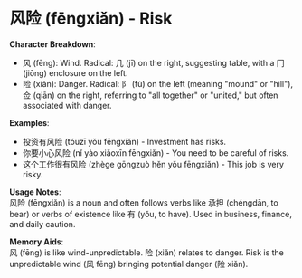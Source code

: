 # **风险 (fēngxiǎn) - Risk**

**Character Breakdown**:  
- 风 (fēng): Wind. Radical: 几 (jī) on the right, suggesting table, with a 冂 (jiōng) enclosure on the left.  
- 险 (xiǎn): Danger. Radical: 阝 (fù) on the left (meaning "mound" or "hill"), 佥 (qiān) on the right, referring to "all together" or "united," but often associated with danger.

**Examples**:  
- 投资有风险 (tóuzī yǒu fēngxiǎn) - Investment has risks.  
- 你要小心风险 (nǐ yào xiǎoxīn fēngxiǎn) - You need to be careful of risks.  
- 这个工作很有风险 (zhège gōngzuò hěn yǒu fēngxiǎn) - This job is very risky.

**Usage Notes**:  
风险 (fēngxiǎn) is a noun and often follows verbs like 承担 (chéngdān, to bear) or verbs of existence like 有 (yǒu, to have). Used in business, finance, and daily caution.

**Memory Aids**:  
风 (fēng) is like wind-unpredictable. 险 (xiǎn) relates to danger. Risk is the unpredictable wind (风 fēng) bringing potential danger (险 xiǎn).